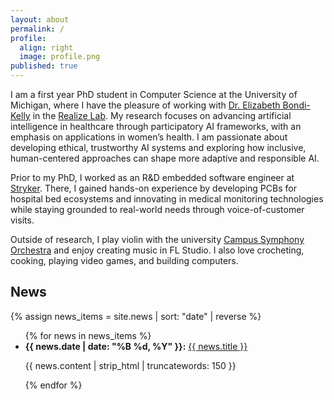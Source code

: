```yaml
---
layout: about
permalink: /
profile:
  align: right
  image: profile.png
published: true
---
```


I am a first year PhD student in Computer Science at the University of Michigan, where I have the pleasure of working with [Dr. Elizabeth Bondi-Kelly](https://sites.google.com/view/elizabethbondi) in the [Realize Lab](https://sites.google.com/view/realize-lab). My research focuses on advancing artificial intelligence in healthcare through participatory AI frameworks, with an emphasis on applications in women’s health. I am passionate about developing ethical, trustworthy AI systems and exploring how inclusive, human-centered approaches can shape more adaptive and responsible AI.

Prior to my PhD, I worked as an R&D embedded software engineer at [Stryker](https://www.stryker.com/us/en/index.html). There, I gained hands-on experience by developing PCBs for hospital bed ecosystems and innovating in medical monitoring technologies while staying grounded to real-world needs through voice-of-customer visits.

Outside of research, I play violin with the university [Campus Symphony Orchestra](https://sites.google.com/a/umich.edu/campus-orchestras/) and enjoy creating music in FL Studio. I also love crocheting, cooking, playing video games, and building computers.

## News

{% assign news_items = site.news | sort: "date" | reverse %}
<ul class="news-list">
  {% for news in news_items %}
    <li>
      <strong>{{ news.date | date: "%B %d, %Y" }}:</strong>
      <a href="{{ site.baseurl }}{{ news.publication_url }}">{{ news.title }}</a>
      <p>{{ news.content | strip_html | truncatewords: 150 }}</p>
    </li>
  {% endfor %}
</ul>



<!-- [Gradfolio](https://github.com/jitinnair1/gradfolio){:target="_blank"} is a responsive, dark-mode ready Jekyll theme designed keeping academia in mind. The easiest way to install the theme is to fork it using GitHub. Check the README file for [instructions](https://github.com/jitinnair1/gradfolio#installation){:target="_blank"}.

If you want to use this space to write your biography here, edit the `index.md` file. You can put a picture in, too. Rename your picture to `profile.png` and put it in the `assets/images/` folder.

The social-icons footer can be used to link profiles from GitHub, OrcID and ReasearchGate aprart form the usual Twitter, LinkedIn and Facebook. You can add your user ID in the `_config.yml` file to link your accounts.

PS: If you liked the theme, do star it on GitHub!

### Also, check out:

- [autoCV](https://github.com/jitinnair1/autocv) - a LaTeX template that builds and deploys the CV using GitHub Actions, so you will always have a ready link for your latest CV
- [Tail](https://github.com/jitinnair1/tail) - a minimal, quick-setup template for a blog -->
